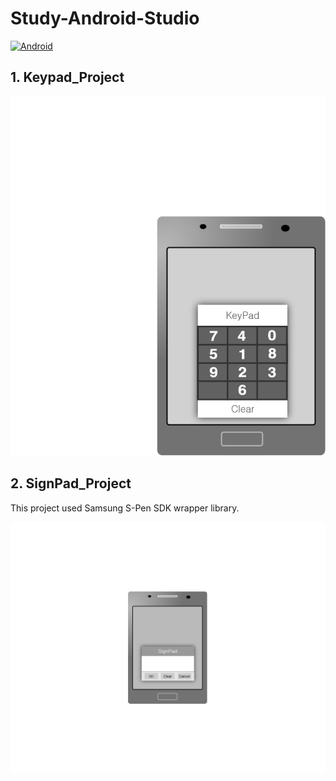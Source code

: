 ﻿# Study-Android-Studio
[![Android](https://img.shields.io/badge/Java-Android-green.svg)]()
<h2>1. Keypad_Project</h2>

[![Keypad](https://raw.githubusercontent.com/LeeSongA/Study-Android-Studio/master/screenshot/KeyPad_Main.png)]()


<h2>2. SignPad_Project</h2>

This project used Samsung S-Pen SDK wrapper library.

[![SignPad](https://raw.githubusercontent.com/LeeSongA/Study-Android-Studio/master/screenshot/SignPad.png)]()


